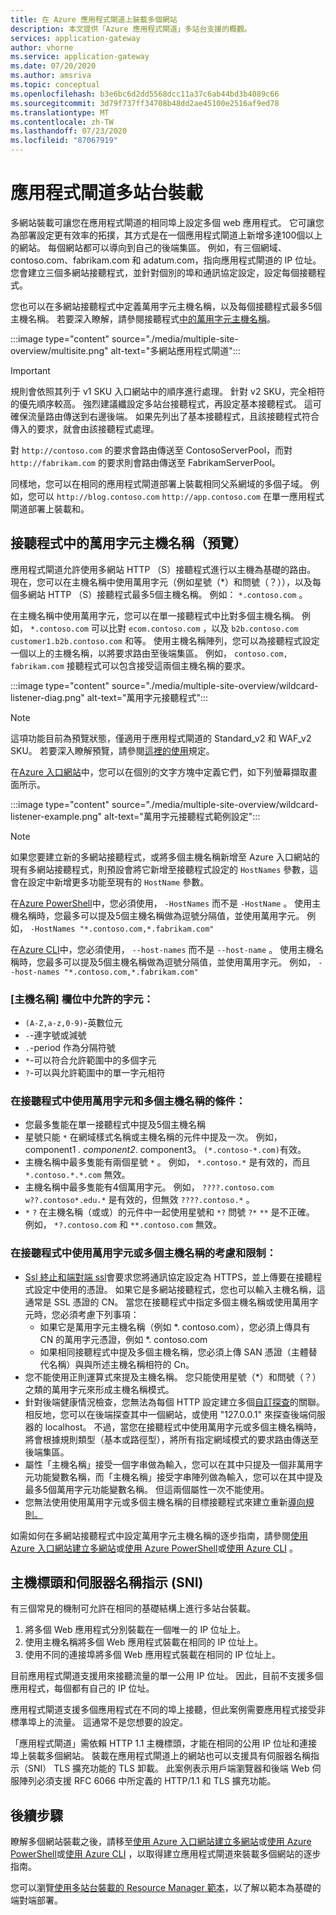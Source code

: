 ```yaml
---
title: 在 Azure 應用程式閘道上裝載多個網站
description: 本文提供「Azure 應用程式閘道」多站台支援的概觀。
services: application-gateway
author: vhorne
ms.service: application-gateway
ms.date: 07/20/2020
ms.author: amsriva
ms.topic: conceptual
ms.openlocfilehash: b3e6bc6d2dd5568dcc11a37c6ab44bd3b4089c66
ms.sourcegitcommit: 3d79f737ff34708b48dd2ae45100e2516af9ed78
ms.translationtype: MT
ms.contentlocale: zh-TW
ms.lasthandoff: 07/23/2020
ms.locfileid: "87067919"
---
```

# <a name="application-gateway-multiple-site-hosting"></a>應用程式閘道多站台裝載

多網站裝載可讓您在應用程式閘道的相同埠上設定多個 web 應用程式。 它可讓您為部署設定更有效率的拓撲，其方式是在一個應用程式閘道上新增多達100個以上的網站。 每個網站都可以導向到自己的後端集區。 例如，有三個網域、contoso.com、fabrikam.com 和 adatum.com，指向應用程式閘道的 IP 位址。 您會建立三個多網站接聽程式，並針對個別的埠和通訊協定設定，設定每個接聽程式。 

您也可以在多網站接聽程式中定義萬用字元主機名稱，以及每個接聽程式最多5個主機名稱。 若要深入瞭解，請參閱接聽程式[中的萬用字元主機名稱](#wildcard-host-names-in-listener-preview)。

:::image type="content" source="./media/multiple-site-overview/multisite.png" alt-text="多網站應用程式閘道":::

> [!IMPORTANT]
> 規則會依照其列于 v1 SKU 入口網站中的順序進行處理。 針對 v2 SKU，完全相符的優先順序較高。 強烈建議纖設定多站台接聽程式，再設定基本接聽程式。  這可確保流量路由傳送到右邊後端。 如果先列出了基本接聽程式，且該接聽程式符合傳入的要求，就會由該接聽程式處理。

對 `http://contoso.com` 的要求會路由傳送至 ContosoServerPool，而對 `http://fabrikam.com` 的要求則會路由傳送至 FabrikamServerPool。

同樣地，您可以在相同的應用程式閘道部署上裝載相同父系網域的多個子域。 例如，您可以 `http://blog.contoso.com` `http://app.contoso.com` 在單一應用程式閘道部署上裝載和。

## <a name="wildcard-host-names-in-listener-preview"></a>接聽程式中的萬用字元主機名稱（預覽）

應用程式閘道允許使用多網站 HTTP （S）接聽程式進行以主機為基礎的路由。 現在，您可以在主機名稱中使用萬用字元（例如星號（*）和問號（？）），以及每個多網站 HTTP （S）接聽程式最多5個主機名稱。 例如： `*.contoso.com` 。

在主機名稱中使用萬用字元，您可以在單一接聽程式中比對多個主機名稱。 例如， `*.contoso.com` 可以比對 `ecom.contoso.com` ，以及 `b2b.contoso.com` `customer1.b2b.contoso.com` 和等。 使用主機名稱陣列，您可以為接聽程式設定一個以上的主機名稱，以將要求路由至後端集區。 例如， `contoso.com, fabrikam.com` 接聽程式可以包含接受這兩個主機名稱的要求。

:::image type="content" source="./media/multiple-site-overview/wildcard-listener-diag.png" alt-text="萬用字元接聽程式":::

>[!NOTE]
> 這項功能目前為預覽狀態，僅適用于應用程式閘道的 Standard_v2 和 WAF_v2 SKU。 若要深入瞭解預覽，請參閱[這裡的使用](https://azure.microsoft.com/support/legal/preview-supplemental-terms/)規定。

在[Azure 入口網站](create-multiple-sites-portal.md)中，您可以在個別的文字方塊中定義它們，如下列螢幕擷取畫面所示。

:::image type="content" source="./media/multiple-site-overview/wildcard-listener-example.png" alt-text="萬用字元接聽程式範例設定":::

>[!NOTE]
>如果您要建立新的多網站接聽程式，或將多個主機名稱新增至 Azure 入口網站的現有多網站接聽程式，則預設會將它新增至接聽程式設定的 `HostNames` 參數，這會在設定中新增更多功能至現有的 `HostName` 參數。

在[Azure PowerShell](tutorial-multiple-sites-powershell.md)中，您必須使用， `-HostNames` 而不是 `-HostName` 。 使用主機名稱時，您最多可以提及5個主機名稱做為逗號分隔值，並使用萬用字元。 例如， `-HostNames "*.contoso.com,*.fabrikam.com"`

在[Azure CLI](tutorial-multiple-sites-cli.md)中，您必須使用， `--host-names` 而不是 `--host-name` 。 使用主機名稱時，您最多可以提及5個主機名稱做為逗號分隔值，並使用萬用字元。 例如， `--host-names "*.contoso.com,*.fabrikam.com"`

### <a name="allowed-characters-in-the-host-names-field"></a>[主機名稱] 欄位中允許的字元：

* `(A-Z,a-z,0-9)`-英數位元
* `-`-連字號或減號
* `.`-period 作為分隔符號
*   `*`-可以符合允許範圍中的多個字元
*   `?`-可以與允許範圍中的單一字元相符

### <a name="conditions-for-using-wildcard-characters-and-multiple-host-names-in-a-listener"></a>在接聽程式中使用萬用字元和多個主機名稱的條件：

*   您最多隻能在單一接聽程式中提及5個主機名稱
*   星號只能 `*` 在網域樣式名稱或主機名稱的元件中提及一次。 例如，component1 *. component2*. component3。 `(*.contoso-*.com)`有效。
*   主機名稱中最多隻能有兩個星號 `*` 。 例如， `*.contoso.*` 是有效的，而且 `*.contoso.*.*.com` 無效。
*   主機名稱中最多隻能有4個萬用字元。 例如， `????.contoso.com` `w??.contoso*.edu.*` 是有效的，但無效 `????.contoso.*` 。
*   `*` `?` 在主機名稱（或或）的元件中一起使用星號和 `*?` 問號 `?*` `**` 是不正確。 例如， `*?.contoso.com` 和 `**.contoso.com` 無效。

### <a name="considerations-and-limitations-of-using-wildcard-or-multiple-host-names-in-a-listener"></a>在接聽程式中使用萬用字元或多個主機名稱的考慮和限制：

*   [Ssl 終止和端對端 ssl](ssl-overview.md)會要求您將通訊協定設定為 HTTPS，並上傳要在接聽程式設定中使用的憑證。 如果它是多網站接聽程式，您也可以輸入主機名稱，這通常是 SSL 憑證的 CN。 當您在接聽程式中指定多個主機名稱或使用萬用字元時，您必須考慮下列事項：
    *   如果它是萬用字元主機名稱（例如 *. contoso.com），您必須上傳具有 CN 的萬用字元憑證，例如 *. contoso.com
    *   如果相同接聽程式中提及多個主機名稱，您必須上傳 SAN 憑證（主體替代名稱）與與所述主機名稱相符的 Cn。
*   您不能使用正則運算式來提及主機名稱。 您只能使用星號（*）和問號（？）之類的萬用字元來形成主機名稱模式。
*   針對後端健康情況檢查，您無法為每個 HTTP 設定建立多個[自訂探查](application-gateway-probe-overview.md)的關聯。 相反地，您可以在後端探查其中一個網站，或使用 "127.0.0.1" 來探查後端伺服器的 localhost。 不過，當您在接聽程式中使用萬用字元或多個主機名稱時，將會根據規則類型（基本或路徑型），將所有指定網域模式的要求路由傳送至後端集區。
*   屬性「主機名稱」接受一個字串做為輸入，您可以在其中只提及一個非萬用字元功能變數名稱，而「主機名稱」接受字串陣列做為輸入，您可以在其中提及最多5個萬用字元功能變數名稱。 但這兩個屬性一次不能使用。
*   您無法使用使用萬用字元或多個主機名稱的目標接聽程式來建立重新[導向規則。](redirect-overview.md)

如需如何在多網站接聽程式中設定萬用字元主機名稱的逐步指南，請參閱[使用 Azure 入口網站建立多網站](create-multiple-sites-portal.md)或[使用 Azure PowerShell](tutorial-multiple-sites-powershell.md)或[使用 Azure CLI](tutorial-multiple-sites-cli.md) 。

## <a name="host-headers-and-server-name-indication-sni"></a>主機標頭和伺服器名稱指示 (SNI)

有三個常見的機制可允許在相同的基礎結構上進行多站台裝載。

1. 將多個 Web 應用程式分別裝載在一個唯一的 IP 位址上。
2. 使用主機名稱將多個 Web 應用程式裝載在相同的 IP 位址上。
3. 使用不同的連接埠將多個 Web 應用程式裝載在相同的 IP 位址上。

目前應用程式閘道支援用來接聽流量的單一公用 IP 位址。 因此，目前不支援多個應用程式，每個都有自己的 IP 位址。 

應用程式閘道支援多個應用程式在不同的埠上接聽，但此案例需要應用程式接受非標準埠上的流量。 這通常不是您想要的設定。

「應用程式閘道」需依賴 HTTP 1.1 主機標頭，才能在相同的公用 IP 位址和連接埠上裝載多個網站。 裝載在應用程式閘道上的網站也可以支援具有伺服器名稱指示（SNI） TLS 擴充功能的 TLS 卸載。 此案例表示用戶端瀏覽器和後端 Web 伺服陣列必須支援 RFC 6066 中所定義的 HTTP/1.1 和 TLS 擴充功能。

## <a name="next-steps"></a>後續步驟

瞭解多個網站裝載之後，請移至[使用 Azure 入口網站建立多網站](create-multiple-sites-portal.md)或[使用 Azure PowerShell](tutorial-multiple-sites-powershell.md)或[使用 Azure CLI](tutorial-multiple-sites-cli.md) ，以取得建立應用程式閘道來裝載多個網站的逐步指南。

您可以瀏覽[使用多站台裝載的 Resource Manager 範本](https://github.com/Azure/azure-quickstart-templates/blob/master/201-application-gateway-multihosting)，以了解以範本為基礎的端對端部署。